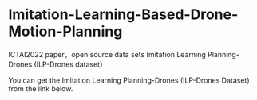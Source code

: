 # Imitation-Learning-Based-Drone-Motion-Planning
ICTAI2022 paper，open source data sets Imitation Learning Planning-Drones (ILP-Drones dataset）

You can get the Imitation Learning Planning-Drones (ILP-Drones Dataset) from the link below.
